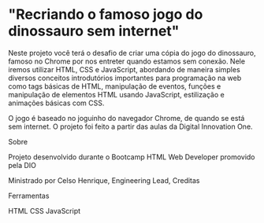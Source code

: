# "Recriando o famoso jogo do dinossauro sem internet" 


Neste projeto você terá o desafio de criar uma cópia do jogo do dinossauro, famoso no Chrome por nos entreter quando estamos sem conexão. Nele iremos utilizar HTML, CSS e JavaScript, abordando de maneira simples diversos conceitos introdutórios importantes para programação na web como tags básicas de HTML, manipulação de eventos, funções e manipulação de elementos HTML usando JavaScript, estilização e animações básicas com CSS.

O jogo é baseado no joguinho do navegador Chrome, de quando se está sem internet. O projeto foi feito a partir das aulas da Digital Innovation One.

Sobre

Projeto desenvolvido durante o Bootcamp HTML Web Developer promovido pela DIO

Ministrado por Celso Henrique, Engineering Lead, Creditas

Ferramentas

HTML
CSS
JavaScript

